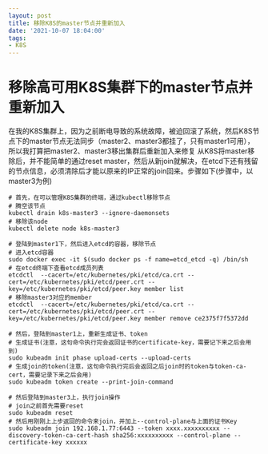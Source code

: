 ```yaml
---
layout: post
title: 移除K8S的master节点并重新加入
date: '2021-10-07 18:04:00'
tags:
- K8S
---
```


# 移除高可用K8S集群下的master节点并重新加入

在我的K8S集群上，因为之前断电导致的系统故障，被迫回滚了系统，然后K8S节点下的master节点无法同步（master2、master3都挂了，只有master1可用），所以我打算把master2、master3移出集群后重新加入来修复
从K8S将master移除后，并不能简单的通过reset master，然后从新join就解决，在etcd下还有残留的节点信息，必须清除后才能以原来的IP正常的join回来。步骤如下(步骤中，以master3为例)

``` shell
# 首先，在可以管理K8S集群的终端，通过kubectl移除节点
# 腾空该节点
kubectl drain k8s-master3 --ignore-daemonsets
# 移除该node
kubectl delete node k8s-master3

# 登陆到master1下，然后进入etcd的容器，移除节点
# 进入etcd容器
sudo docker exec -it $(sudo docker ps -f name=etcd_etcd -q) /bin/sh
# 在etcd终端下查看etcd成员列表
etcdctl  --cacert=/etc/kubernetes/pki/etcd/ca.crt --cert=/etc/kubernetes/pki/etcd/peer.crt --key=/etc/kubernetes/pki/etcd/peer.key member list
# 移除master3对应的member
etcdctl  --cacert=/etc/kubernetes/pki/etcd/ca.crt --cert=/etc/kubernetes/pki/etcd/peer.crt --key=/etc/kubernetes/pki/etcd/peer.key member remove ce2375f7f5372dd

# 然后，登陆到master1上，重新生成证书、token
# 生成证书(注意，这句命令执行完会返回证书的certificate-key，需要记下来之后会用到)
sudo kubeadm init phase upload-certs --upload-certs
# 生成join的token(注意，这句命令执行完后会返回之后join时的token与token-ca-cert，需要记录下来之后会用)
sudo kubeadm token create --print-join-command

# 然后登陆到master3上，执行join操作
# join之前首先需要reset
sudo kubeadm reset
# 然后用刚刚上上步返回的命令来join，并加上--control-plane与上面的证书Key
sudo kubeadm join 192.168.1.77:6443 --token xxxx.xxxxxxxxxx --discovery-token-ca-cert-hash sha256:xxxxxxxxxx --control-plane --certificate-key xxxxxx
```
